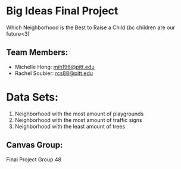 # Big Ideas Final Project
Which Neighborhood is the Best to Raise a Child
(bc children are our future<3)

## Team Members:
* Michelle Hong: mih196@pitt.edu
* Rachel Soubier: rcs88@pitt.edu

# Data Sets:
1) Neighborhood with the most amount of playgrounds
2) Neighborhood with the most amount of traffic signs
3) Neighborhood with the least amount of trees

## Canvas Group:
Final Project Group 48


